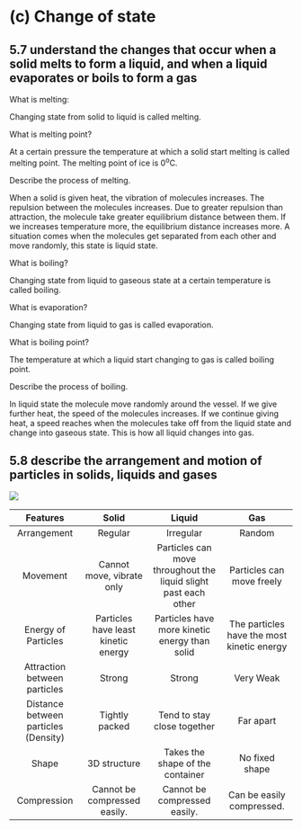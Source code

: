 # (c) Change of state

## **5.7 understand the changes that occur when a solid melts to form a liquid, and when a liquid evaporates or boils to form a gas**

What is melting:

Changing state from solid to liquid is called melting.

What is melting point?

At a certain pressure the temperature at which a solid start melting is called melting point. The melting point of ice is 0<sup>o</sup>C.

Describe the process of melting.

When a solid is given heat, the vibration of molecules increases. The repulsion between the molecules increases. Due to greater repulsion than attraction, the molecule take greater equilibrium distance between them. If we increases temperature more, the equilibrium distance increases more. A situation comes when the molecules get separated from each other and move randomly, this state is liquid state.

What is boiling?

Changing state from liquid to gaseous state at a certain temperature is called boiling.

What is evaporation?

Changing state from liquid to gas is called evaporation.

What is boiling point?

The temperature at which a liquid start changing to gas is called boiling point.

Describe the process of boiling.

In liquid state the molecule move randomly around the vessel. If we give further heat, the speed of the molecules increases. If we continue giving heat, a speed reaches when the molecules take off from the liquid state and change into gaseous state. This is how all liquid changes into gas.

## **5.8 describe the arrangement and motion of particles in solids, liquids and gases**

![](../images/Aspose.Words.c1b9a4dc-6c4d-413f-80a3-1828319749d9.139.png)

|               Features               |                Solid                |                             Liquid                              |                    Gas                     |
| :----------------------------------: | :---------------------------------: | :-------------------------------------------------------------: | :----------------------------------------: |
|             Arrangement              |               Regular               |                            Irregular                            |                   Random                   |
|               Movement               |      Cannot move, vibrate only      | Particles can move throughout the liquid slight past each other |         Particles can move freely          |
|         Energy of Particles          | Particles have least kinetic energy |          Particles have more kinetic energy than solid          | The particles have the most kinetic energy |
|     Attraction between particles     |               Strong                |                             Strong                              |                 Very Weak                  |
| Distance between particles (Density) |           Tightly packed            |                   Tend to stay close together                   |                 Far apart                  |
|                Shape                 |            3D structure             |                Takes the shape of the container                 |               No fixed shape               |
|             Compression              |    Cannot be compressed easily.     |                  Cannot be compressed easily.                   |         Can be easily compressed.          |
